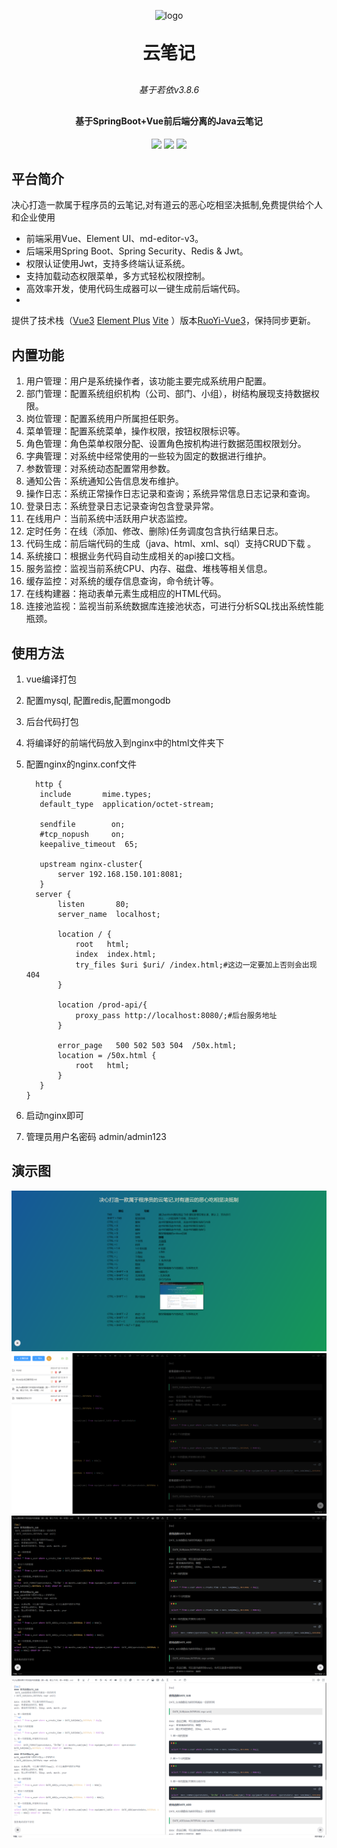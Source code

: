<p align="center">
	<img alt="logo" src="https://oscimg.oschina.net/oscnet/up-d3d0a9303e11d522a06cd263f3079027715.png">
</p>
<h1 align="center" style="margin: 30px 0 30px; font-weight: bold;">云笔记 </h1>
<h6 align="center" style="margin: 30px 0 30px;">基于若依v3.8.6</h6>
<h4 align="center">基于SpringBoot+Vue前后端分离的Java云笔记</h4>
<p align="center">
	<a href="https://gitee.com/y_project/RuoYi-Vue/stargazers"><img src="https://gitee.com/y_project/RuoYi-Vue/badge/star.svg?theme=dark"></a>
	<a href="https://gitee.com/y_project/RuoYi-Vue"><img src="https://img.shields.io/badge/RuoYi-v3.8.6-brightgreen.svg"></a>
	<a href="https://gitee.com/y_project/RuoYi-Vue/blob/master/LICENSE"><img src="https://img.shields.io/github/license/mashape/apistatus.svg"></a>
</p>

## 平台简介

决心打造一款属于程序员的云笔记,对有道云的恶心吃相坚决抵制,免费提供给个人和企业使用

* 前端采用Vue、Element UI、md-editor-v3。
* 后端采用Spring Boot、Spring Security、Redis & Jwt。
* 权限认证使用Jwt，支持多终端认证系统。
* 支持加载动态权限菜单，多方式轻松权限控制。
* 高效率开发，使用代码生成器可以一键生成前后端代码。
*

提供了技术栈（[Vue3](https://v3.cn.vuejs.org) [Element Plus](https://element-plus.org/zh-CN) [Vite](https://cn.vitejs.dev)
）版本[RuoYi-Vue3](https://github.com/yangzongzhuan/RuoYi-Vue3)，保持同步更新。

## 内置功能

1. 用户管理：用户是系统操作者，该功能主要完成系统用户配置。
2. 部门管理：配置系统组织机构（公司、部门、小组），树结构展现支持数据权限。
3. 岗位管理：配置系统用户所属担任职务。
4. 菜单管理：配置系统菜单，操作权限，按钮权限标识等。
5. 角色管理：角色菜单权限分配、设置角色按机构进行数据范围权限划分。
6. 字典管理：对系统中经常使用的一些较为固定的数据进行维护。
7. 参数管理：对系统动态配置常用参数。
8. 通知公告：系统通知公告信息发布维护。
9. 操作日志：系统正常操作日志记录和查询；系统异常信息日志记录和查询。
10. 登录日志：系统登录日志记录查询包含登录异常。
11. 在线用户：当前系统中活跃用户状态监控。
12. 定时任务：在线（添加、修改、删除)任务调度包含执行结果日志。
13. 代码生成：前后端代码的生成（java、html、xml、sql）支持CRUD下载 。
14. 系统接口：根据业务代码自动生成相关的api接口文档。
15. 服务监控：监视当前系统CPU、内存、磁盘、堆栈等相关信息。
16. 缓存监控：对系统的缓存信息查询，命令统计等。
17. 在线构建器：拖动表单元素生成相应的HTML代码。
18. 连接池监视：监视当前系统数据库连接池状态，可进行分析SQL找出系统性能瓶颈。

## 使用方法

1. vue编译打包
2. 配置mysql, 配置redis,配置mongodb
3. 后台代码打包
4. 将编译好的前端代码放入到nginx中的html文件夹下
5. 配置nginx的nginx.conf文件
   ```
     http {
      include       mime.types;
      default_type  application/octet-stream;

      sendfile        on;
      #tcp_nopush     on;
      keepalive_timeout  65;

      upstream nginx-cluster{
          server 192.168.150.101:8081;
      }
     server {
          listen       80;
          server_name  localhost;

          location / {
              root   html;
              index  index.html;
              try_files $uri $uri/ /index.html;#这边一定要加上否则会出现404
          }
        
          location /prod-api/{
              proxy_pass http://localhost:8080/;#后台服务地址
          }

          error_page   500 502 503 504  /50x.html;
          location = /50x.html {
              root   html;
          }
      }
   }   
   ```

6. 启动nginx即可
7. 管理员用户名密码 admin/admin123

## 演示图

![img.png](imgs/img.png)
![img.png](imgs/img1.png)
![img.png](imgs/img2.png)
![img.png](imgs/img3.png)